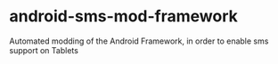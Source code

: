 android-sms-mod-framework
=========================

Automated modding of the Android Framework, in order to enable sms support on Tablets